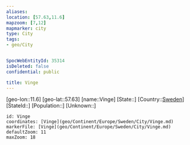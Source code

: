 ```yaml
---
aliases: 
location: [57.63,11.6]
mapzoom: [7,12] 
mapmarker: city 
type: City
tags:
- geo/City


SpocWebEntityId: 35314
isDeleted: false
confidential: public

title: Vinge
---
```

[geo-lon::11.6]
[geo-lat::57.63]
[name::Vinge]
[State::]
[Country::[Sweden](geo/Continent/Europe/Sweden.md)]
[StateId::]
[Population::]
[Unknown::]


```leaflet
id: Vinge
coordinates: [Vinge](geo/Continent/Europe/Sweden/City/Vinge.md)
markerFile: [Vinge](geo/Continent/Europe/Sweden/City/Vinge.md)
defaultZoom: 11 
maxZoom: 18
```


